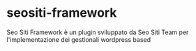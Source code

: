 # seositi-framework
Seo Siti Framework è un plugin sviluppato da Seo Siti Team per l'implementazione dei gestionali wordpress based
